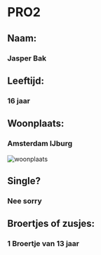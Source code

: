 # PRO2
## Naam:
### Jasper Bak

## Leeftijd:
### 16 jaar

## Woonplaats:
### Amsterdam IJburg
![woonplaats](https://www.amsterdam.nl/publish/pages/818616/luchtfoto_ijburg_1606013_amsterdam_ec_940x313.jpg)

## Single?
### Nee sorry

## Broertjes of zusjes:
### 1 Broertje van 13 jaar
